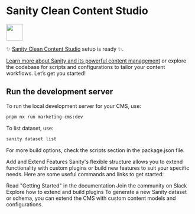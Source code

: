 # Sanity Clean Content Studio

<a alt="Sanity logo" href="https://www.sanity.io" target="_blank" rel="noreferrer"><img src="https://www.sanity.io/static/images/logo.png" width="45"></a>

✨ [Sanity Clean Content Studio](https://www.sanity.io) setup is ready ✨.

[Learn more about Sanity and its powerful content management](https://www.sanity.io/docs/introduction/getting-started?utm_source=readme) or explore the codebase for scripts and configurations to tailor your content workflows. Let’s get you started!

## Run the development server

To run the local development server for your CMS, use:

```sh
pnpm nx run marketing-cms:dev
```

To list dataset, use:

```sh
sanity dataset list
```

For more build options, check the scripts section in the package.json file.

Add and Extend Features
Sanity's flexible structure allows you to extend functionality with custom plugins or build new features to suit your specific needs. Here are some useful commands and links to get started:

Read "Getting Started" in the documentation
Join the community on Slack
Explore how to extend and build plugins
To generate a new Sanity dataset or schema, you can extend the CMS with custom content models and configurations.
